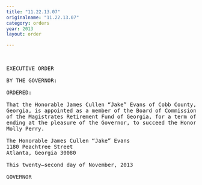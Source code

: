 ```yaml
---
title: "11.22.13.07"
originalname: "11.22.13.07"
category: orders
year: 2013
layout: order

---
```

<pre>
 

EXECUTIVE ORDER

BY THE GOVERNOR:

ORDERED:

That the Honorable James Cullen “Jake” Evans of Cobb County,
Georgia, is appointed as a member of the Board of Commissioners
of the Magistrates Retirement Fund of Georgia, for a term of office
ending at the pleasure of the Governor, to succeed the Honorable
Molly Perry.

The Honorable James Cullen “Jake” Evans
1180 Peachtree Street
Atlanta, Georgia 30080

This twenty—second day of November, 2013

GOVERNOR

</pre>
